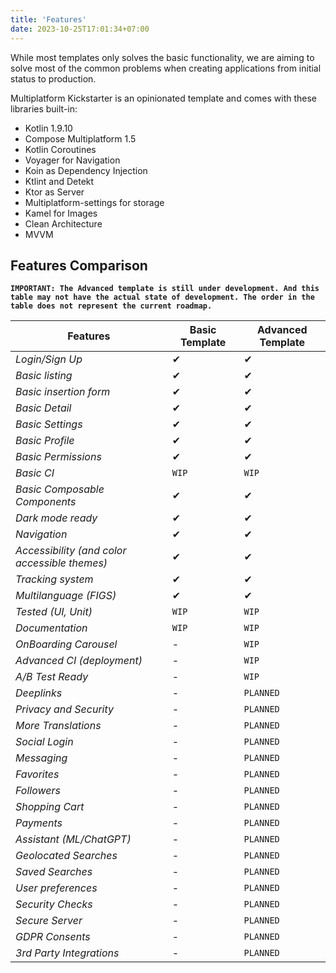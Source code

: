 ```yaml
---
title: 'Features'
date: 2023-10-25T17:01:34+07:00
---
```


While most templates only solves the basic functionality, we are aiming to solve most of the common problems when creating applications from initial status to production.

Multiplatform Kickstarter is an opinionated template and comes with these libraries built-in:

- Kotlin 1.9.10
- Compose Multiplatform 1.5
- Kotlin Coroutines
- Voyager for Navigation
- Koin as Dependency Injection
- Ktlint and Detekt
- Ktor as Server
- Multiplatform-settings for storage
- Kamel for Images
- Clean Architecture
- MVVM


## Features Comparison

**`IMPORTANT: The Advanced template is still under development. And this table may not have the actual state of development. The order in the table does not represent the current roadmap.`**

Features | **Basic Template** | Advanced Template
--- | --- | ---
*Login/Sign Up* | ✔ | ✔
*Basic listing* | ✔ | ✔
*Basic insertion form* | ✔ | ✔
*Basic Detail* | ✔ | ✔
*Basic Settings* | ✔ | ✔
*Basic Profile* | ✔ | ✔
*Basic Permissions* | ✔ | ✔
*Basic CI* | `WIP` | `WIP`
*Basic Composable Components* | ✔ | ✔
*Dark mode ready* | ✔ | ✔
*Navigation* | ✔ | ✔
*Accessibility (and color accessible themes)* | ✔ | ✔
*Tracking system* | ✔ | ✔
*Multilanguage (FIGS)* | ✔ | ✔
*Tested (UI, Unit)* | `WIP` | `WIP`
*Documentation* | `WIP` | `WIP`
*OnBoarding Carousel* | - | `WIP`
*Advanced CI (deployment)* | - | `WIP`
*A/B Test Ready* | - | `WIP`
*Deeplinks* | - | `PLANNED`
*Privacy and Security* | - | `PLANNED`
*More Translations* | - | `PLANNED`
*Social Login* | - | `PLANNED`
*Messaging* | - | `PLANNED`
*Favorites* | - | `PLANNED`
*Followers* | - | `PLANNED`
*Shopping Cart* | - | `PLANNED`
*Payments* | - | `PLANNED`
*Assistant (ML/ChatGPT)* | - | `PLANNED`
*Geolocated Searches* | - | `PLANNED`
*Saved Searches* | - | ``PLANNED``
*User preferences* | - | ``PLANNED``
*Security Checks* | - | `PLANNED`
*Secure Server* | - | `PLANNED`
*GDPR Consents* | - | `PLANNED`
*3rd Party Integrations* | - | `PLANNED`
